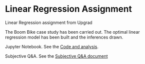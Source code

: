 # Linear Regression Assignment
Linear Regression assignment from Upgrad

The Boom Bike case study has been carried out. The optimal linear regression model has been built and the inferences drawn.

Jupyter Notebook. See the [Code and analysis]([https://github.com/abhijit673/Linear-Regression-Assignment/blob/main/Linear%20Regression%20Assignment%20-%20Bike%20Rental.ipynb).

Subjective Q&A. See the [Subjective Q&A document](https://github.com/abhijit673/Linear-Regression-Assignment/blob/main/Linear%20Regression%20Subjective%20Q%20and%20A.pdf)
